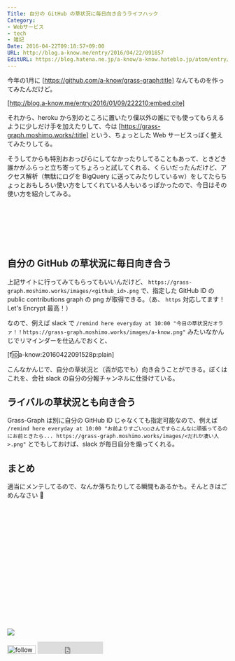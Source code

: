 ```yaml
---
Title: 自分の GitHub の草状況に毎日向き合うライフハック
Category:
- Webサービス
- tech
- 雑記
Date: 2016-04-22T09:18:57+09:00
URL: http://blog.a-know.me/entry/2016/04/22/091857
EditURL: https://blog.hatena.ne.jp/a-know/a-know.hateblo.jp/atom/entry/6653812171392431064
---
```


今年の1月に [https://github.com/a-know/grass-graph:title] なんてものを作ってみたんだけど。




[http://blog.a-know.me/entry/2016/01/09/222210:embed:cite]




それから、heroku から別のところに置いたり僕以外の誰にでも使ってもらえるように少しだけ手を加えたりして、今は [https://grass-graph.moshimo.works/:title] という、ちょっとした Web サービスっぽく整えてみたりしてる。



そうしてからも特別おおっぴらにしてなかったりしてることもあって、ときどき誰かがふらっと立ち寄ってちょろっと試してくれる、くらいだったんだけど、アクセス解析（無駄にログを BigQuery に送ってみたりしているｗ）をしてたらちょっとおもしろい使い方をしてくれている人もいるっぽかったので、今日はその使い方を紹介してみる。


<!-- more -->


<script async src="//pagead2.googlesyndication.com/pagead/js/adsbygoogle.js"></script>
<!-- article-top -->
<ins class="adsbygoogle"
     style="display:inline-block;width:728px;height:90px"
     data-ad-client="ca-pub-3463034538369189"
     data-ad-slot="8367620130"></ins>
<script>
(adsbygoogle = window.adsbygoogle || []).push({});
</script>


## 自分の GitHub の草状況に毎日向き合う

上記サイトに行ってみてもらってもいいんだけど、 `https://grass-graph.moshimo.works/images/<github_id>.png` で、指定した GitHub ID の public contributions graph の png が取得できる。（あ、 `https` 対応してます！ Let's Encrypt 最高！）


なので、例えば slack で `/remind here everyday at 10:00 "今日の草状況だオラァ！！https://grass-graph.moshimo.works/images/a-know.png"` みたいなかんじでリマインダーを仕込んでおくと、


[f:id:a-know:20160422091528p:plain]


こんなかんじで、自分の草状況と（否が応でも）向き合うことができる。ぼくはこれを、会社 slack の自分の分報チャンネルに仕掛けている。


## ライバルの草状況とも向き合う

Grass-Graph は別に自分の GitHub ID じゃなくても指定可能なので、例えば `/remind here everyday at 10:00 "お前よりすごい○○さんですらこんなに頑張ってるのにお前ときたら... https://grass-graph.moshimo.works/images/<だれか凄い人>.png"` とでもしておけば、slack が毎日自分を煽ってくれる。


## まとめ

適当にメンテしてるので、なんか落ちたりしてる瞬間もあるかも。そんときはごめんなさい :bow:


<div>
<br>
<script async src="//pagead2.googlesyndication.com/pagead/js/adsbygoogle.js"></script>
<!-- article-bottom2 -->
<ins class="adsbygoogle"
     style="display:inline-block;width:300px;height:250px"
     data-ad-client="ca-pub-3463034538369189"
     data-ad-slot="5274552934"></ins>
<script>
(adsbygoogle = window.adsbygoogle || []).push({});
</script>

<a href="http://bit.ly/grass-graph" target='blank' rel="nofollow"><img src="https://cdn-ak.f.st-hatena.com/images/fotolife/a/a-know/20170405/20170405220342.png"></a>
<br>
</div>

<div>
<a href='http://cloud.feedly.com/#subscription%2Ffeed%2Fhttp%3A%2F%2Fblog.a-know.me%2Ffeed'  target='blank'><img id='feedlyFollow' src='http://s3.feedly.com/img/follows/feedly-follow-rectangle-volume-small_2x.png' alt='follow us in feedly' width='65' height='20'></a>



<iframe src="http://blog.hatena.ne.jp/a-know/a-know.hateblo.jp/subscribe/iframe" allowtransparency="true" frameborder="0" scrolling="no" width="150" height="28"></iframe>
</div>

